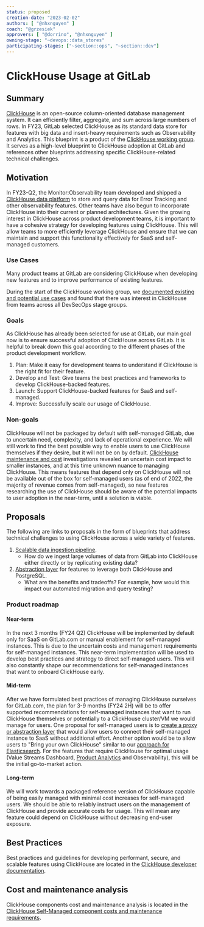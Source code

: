 ```yaml
---
status: proposed
creation-date: "2023-02-02"
authors: [ "@nhxnguyen" ]
coach: "@grzesiek"
approvers: [ "@dorrino", "@nhxnguyen" ]
owning-stage: "~devops::data_stores"
participating-stages: ["~section::ops", "~section::dev"]
---
```


<!-- vale gitlab.FutureTense = NO -->

# ClickHouse Usage at GitLab

## Summary

[ClickHouse](https://clickhouse.com/) is an open-source column-oriented database management system. It can efficiently filter, aggregate, and sum across large numbers of rows. In FY23, GitLab selected ClickHouse as its standard data store for features with big data and insert-heavy requirements such as Observability and Analytics. This blueprint is a product of the [ClickHouse working group](https://about.gitlab.com/company/team/structure/working-groups/clickhouse-datastore/). It serves as a high-level blueprint to ClickHouse adoption at GitLab and references other blueprints addressing specific ClickHouse-related technical challenges.

## Motivation

In FY23-Q2, the Monitor:Observability team developed and shipped a [ClickHouse data platform](https://gitlab.com/groups/gitlab-org/-/epics/7772) to store and query data for Error Tracking and other observability features. Other teams have also begun to incorporate ClickHouse into their current or planned architectures. Given the growing interest in ClickHouse across product development teams, it is important to have a cohesive strategy for developing features using ClickHouse. This will allow teams to more efficiently leverage ClickHouse and ensure that we can maintain and support this functionality effectively for SaaS and self-managed customers.

### Use Cases

Many product teams at GitLab are considering ClickHouse when developing new features and to improve performance of existing features.

During the start of the ClickHouse working group, we [documented existing and potential use cases](https://gitlab.com/groups/gitlab-com/-/epics/2075#use-cases) and found that there was interest in ClickHouse from teams across all DevSecOps stage groups.

### Goals

As ClickHouse has already been selected for use at GitLab, our main goal now is to ensure successful adoption of ClickHouse across GitLab. It is helpful to break down this goal according to the different phases of the product development workflow.

1. Plan: Make it easy for development teams to understand if ClickHouse is the right fit for their feature.
1. Develop and Test: Give teams the best practices and frameworks to develop ClickHouse-backed features.
1. Launch: Support ClickHouse-backed features for SaaS and self-managed.
1. Improve: Successfully scale our usage of ClickHouse.

### Non-goals

ClickHouse will not be packaged by default with self-managed GitLab, due to uncertain need, complexity, and lack of operational experience. We will still work to find the best possible way to enable users to use ClickHouse themselves if they desire, but it will not be on by default. [ClickHouse maintenance and cost](self_managed_costs_and_requirements/index.md) investigations revealed an uncertain cost impact to smaller instances, and at this time unknown nuance to managing ClickHouse. This means features that depend only on ClickHouse will not be available out of the box for self-managed users (as of end of 2022, the majority of revenue comes from self-managed), so new features researching the use of ClickHouse should be aware of the potential impacts to user adoption in the near-term, until a solution is viable.

## Proposals

The following are links to proposals in the form of blueprints that address technical challenges to using ClickHouse across a wide variety of features.

1. [Scalable data ingestion pipeline](../clickhouse_ingestion_pipeline/index.md).
    - How do we ingest large volumes of data from GitLab into ClickHouse either directly or by replicating existing data?
1. [Abstraction layer](../clickhouse_read_abstraction_layer/index.md) for features to leverage both ClickHouse and PostgreSQL.
    - What are the benefits and tradeoffs? For example, how would this impact our automated migration and query testing?

### Product roadmap

#### Near-term

In the next 3 months (FY24 Q2) ClickHouse will be implemented by default only for SaaS on GitLab.com or manual enablement for self-managed instances. This is due to the uncertain costs and management requirements for self-managed instances. This near-term implementation will be used to develop best practices and strategy to direct self-managed users. This will also constantly shape our recommendations for self-managed instances that want to onboard ClickHouse early.

#### Mid-term

After we have formulated best practices of managing ClickHouse ourselves for GitLab.com, the plan for 3-9 months (FY24 2H) will be to offer supported recommendations for self-managed instances that want to run ClickHouse themselves or potentially to a ClickHouse cluster/VM we would manage for users. One proposal for self-managed users is to [create a proxy or abstraction layer](https://gitlab.com/groups/gitlab-org/-/epics/308) that would allow users to connect their self-managed instance to SaaS without additional effort. Another option would be to allow users to "Bring your own ClickHouse" similar to our [approach for Elasticsearch](../../../integration/advanced_search/elasticsearch.md#install-elasticsearch). For the features that require ClickHouse for optimal usage (Value Streams Dashboard, [Product Analytics](https://gitlab.com/groups/gitlab-org/-/epics/8921) and Observability), this will be the initial go-to-market action.

#### Long-term

We will work towards a packaged reference version of ClickHouse capable of being easily managed with minimal cost increases for self-managed users. We should be able to reliably instruct users on the management of ClickHouse and provide accurate costs for usage. This will mean any feature could depend on ClickHouse without decreasing end-user exposure.

## Best Practices

Best practices and guidelines for developing performant, secure, and scalable features using ClickHouse are located in the [ClickHouse developer documentation](../../../development/database/clickhouse/index.md).

## Cost and maintenance analysis

ClickHouse components cost and maintenance analysis is located in the [ClickHouse Self-Managed component costs and maintenance requirements](self_managed_costs_and_requirements/index.md).
